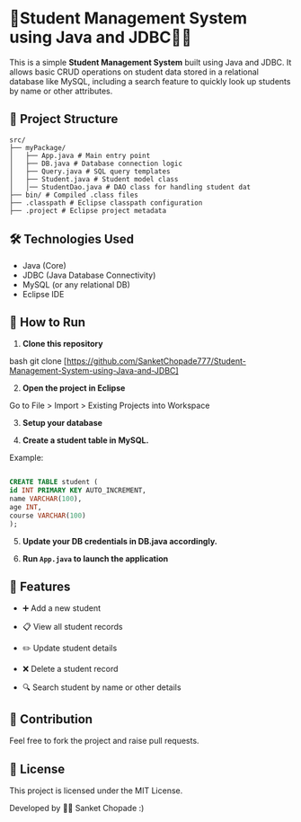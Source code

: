 # 🙎Student Management System using Java and JDBC🙎‍♀️

This is a simple **Student Management System** built using Java and JDBC. It allows basic CRUD operations on student data stored in a relational database like MySQL, including a search feature to quickly look up students by name or other attributes.

## 📁 Project Structure

```
src/
├── myPackage/
│   ├── App.java # Main entry point
│   ├── DB.java # Database connection logic
│   ├── Query.java # SQL query templates
│   ├── Student.java # Student model class
│   │── StudentDao.java # DAO class for handling student dat
├── bin/ # Compiled .class files
├── .classpath # Eclipse classpath configuration
├── .project # Eclipse project metadata
```
## 🛠 Technologies Used

- Java (Core)
- JDBC (Java Database Connectivity)
- MySQL (or any relational DB)
- Eclipse IDE

## 🚀 How to Run

1. **Clone this repository**

bash
git clone [https://github.com/SanketChopade777/Student-Management-System-using-Java-and-JDBC]

2. **Open the project in Eclipse**

Go to File > Import > Existing Projects into Workspace

3. **Setup your database**

4. **Create a student table in MySQL.**

Example:

```sql []

CREATE TABLE student (
id INT PRIMARY KEY AUTO_INCREMENT,
name VARCHAR(100),
age INT,
course VARCHAR(100)
);

```

5. **Update your DB credentials in DB.java accordingly.**

6. **Run `App.java` to launch the application**

## 🔧 Features

- ➕ Add a new student

- 📋 View all student records

- ✏️ Update student details

- ❌ Delete a student record

- 🔍 Search student by name or other details

## 🙌 Contribution

Feel free to fork the project and raise pull requests.

## 📜 License

This project is licensed under the MIT License.

Developed by 👨‍💻 Sanket Chopade :)
